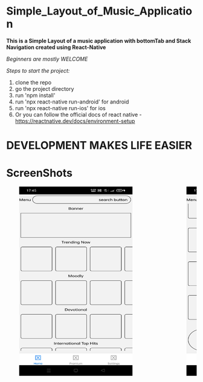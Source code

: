 # Simple_Layout_of_Music_Application

**This is a Simple Layout of a music application with bottomTab and Stack Navigation created using React-Native**

*Beginners are mostly WELCOME*

*Steps to start the project:*

1. clone the repo 
2. go the project directory
3. run 'npm install' 
4. run 'npx react-native run-android' for android
5. run 'npx react-native run-ios' for ios
6. Or you can follow the official docs of react native - https://reactnative.dev/docs/environment-setup




# DEVELOPMENT MAKES LIFE EASIER



# ScreenShots



<pre>    <img src = "src/assets/images/screenshot1.jpg" height="500" width="300" >                 <img src = "src/assets/images/screenshot2.jpg" height="500" width="300" > <pre>
